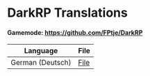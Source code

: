 # DarkRP Translations
#### Gamemode: https://github.com/FPtje/DarkRP

Language | File
-------- | -------- 
German (Deutsch)   | [File](https://github.com/NichtMaax/darkrp_translations/blob/main/translations/german.lua)  
